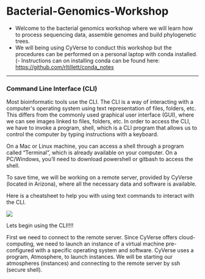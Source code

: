 # Bacterial-Genomics-Workshop
- Welcome to the bacterial genomics workshop where we will learn how to process sequencing data, assemble genomes and build phylogenetic trees.
- We will being using CyVerse to conduct this workshop but the procedures can be performed on a personal laptop with conda installed. 
(- Instructions can on installing conda can be found here: https://github.com/rltillett/conda_notes


------------

### Command Line Interface (CLI)
Most bioinformatic tools use the CLI. The CLI is a way of interacting with a computer's operating system using text representation of files, folders, etc. This differs from the commonly used graphical user interface (GUI), where we can see images linked to files, folders, etc. In order to access the CLI, we have to invoke a program, shell, which is a CLI program that allows us to control the computer by typing instructions with a keyboard.

On a Mac or Linux machine, you can access a shell through a program called “Terminal”, which is already available on your computer.
On a PC/Windows, you’ll need to download powershell or gitbash to access the shell.

To save time, we will be working on a remote server, provided by CyVerse (located in Arizona), where all the necessary data and software is available. 

Here is a cheatsheet to help you with using text commands to interact with the CLI.

[![](https://rumorscity.com/wp-content/uploads/2014/08/10-Linux-Unix-Command-Cheat-Sheet-021.jpg)](http://https://rumorscity.com/wp-content/uploads/2014/08/10-Linux-Unix-Command-Cheat-Sheet-021.jpg)

Lets begin using the CLI!!!!

First we need to connect to the remote server. Since CyVerse offers cloud-computing, we need to launch an instance of a virtual machine pre-configured with a specific operating system and software. CyVerse uses a program, Atmosphere, to launch instances. We will be starting our atmospheres (instances) and connecting to the remote server by ssh (secure shell).

